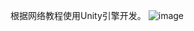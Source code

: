 根据网络教程使用Unity引擎开发。
![image](https://github.com/Magialeaf/FakeOvercooked/assets/94749161/3c2dd4a8-ecc0-4240-8bf6-009ea947b2b7)
